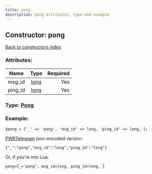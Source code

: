 ```yaml
---
title: pong
description: pong attributes, type and example
---
```

## Constructor: pong  
[Back to constructors index](index.md)



### Attributes:

| Name     |    Type       | Required |
|----------|:-------------:|---------:|
|msg\_id|[long](../types/long.md) | Yes|
|ping\_id|[long](../types/long.md) | Yes|



### Type: [Pong](../types/Pong.md)


### Example:

```
$pong = ['_' => 'pong', 'msg_id' => long, 'ping_id' => long, ];
```  

[PWRTelegram](https://pwrtelegram.xyz) json-encoded version:

```
{"_":"pong","msg_id":"long","ping_id":"long"}
```


Or, if you're into Lua:  


```
pong={_='pong', msg_id=long, ping_id=long, }

```


